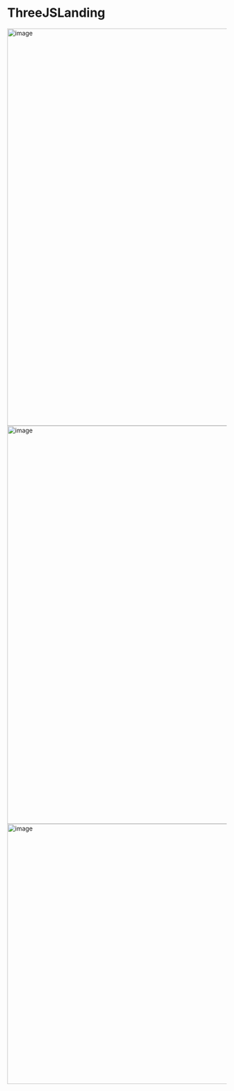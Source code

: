 # ThreeJSLanding
<img width="1897" height="910" alt="image" src="https://github.com/user-attachments/assets/3f318459-7d9d-466d-8258-d76eb7c73ced" />
<img width="1900" height="912" alt="image" src="https://github.com/user-attachments/assets/57681080-53aa-4b80-b939-7a3e19b63df0" />
<img width="1403" height="596" alt="image" src="https://github.com/user-attachments/assets/fe82e948-117d-4fbc-9261-e5651bbe1010" />


